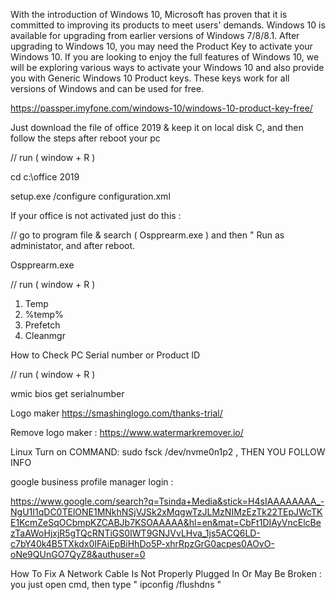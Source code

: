 With the introduction of Windows 10, Microsoft has proven that it is committed to improving its products to meet users' demands.
Windows 10 is available for upgrading from earlier versions of Windows 7/8/8.1. After upgrading to Windows 10, you may need the Product Key to activate your Windows 10.
If you are looking to enjoy the full features of Windows 10, we will be exploring various ways to activate your Windows 10 and also provide you with Generic Windows 10 Product keys.
These keys work for all versions of Windows and can be used for free.


https://passper.imyfone.com/windows-10/windows-10-product-key-free/

Just download the file of office 2019 & keep it on local disk C, and then follow the steps after reboot your pc

// run ( window + R )

cd c:\office 2019

setup.exe /configure configuration.xml

If your office is not activated just do this : 

// go to program file & search ( Ospprearm.exe ) and then " Run as administator, and after reboot.

Ospprearm.exe 

// run ( window + R )
1. Temp
2. %temp%
3. Prefetch
4. Cleanmgr

   
How to Check PC Serial number or Product ID

// run ( window + R )

wmic bios get serialnumber

Logo maker 
https://smashinglogo.com/thanks-trial/

Remove logo maker :
https://www.watermarkremover.io/

Linux Turn on COMMAND: 
sudo fsck /dev/nvme0n1p2                  , THEN YOU FOLLOW INFO

google business profile manager login :

https://www.google.com/search?q=Tsinda+Media&stick=H4sIAAAAAAAA_-NgU1I1qDC0TElONE1MNkhNSjVJSk2xMqgwTzJLMzNIMzEzTk22TEpJWcTKE1KcmZeSqOCbmpKZCABJb7KSOAAAAA&hl=en&mat=CbFt1DIAyVncElcBezTaAWoHjxjR5gTQcRNTiGS0IWT9GNJVvLHva_1js5ACQ6LD-c7bY40k4B5TXkdx0IFAiEpBiHhDo5P-xhrRpzGrG0acpes0AOvO-oNe9QUnGO7QyZ8&authuser=0


How To Fix A Network Cable Is Not Properly Plugged In Or May Be Broken : 
you just open cmd, then type " ipconfig /flushdns "

